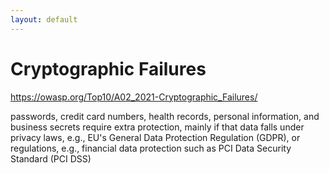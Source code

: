```yaml
---
layout: default
---
```

# Cryptographic Failures

<Transform scale="1">

https://owasp.org/Top10/A02_2021-Cryptographic_Failures/

passwords, credit card numbers, health records, personal information, and business secrets require extra protection, mainly if that data falls under privacy laws, e.g., EU's General Data Protection Regulation (GDPR), or regulations, e.g., financial data protection such as PCI Data Security Standard (PCI DSS)

</Transform>

<!--
**Notable Common Weakness Enumerations (CWEs) included are**:

- CWE-259: Use of Hard-coded Password
- CWE-327: Broken or Risky Crypto Algorithm
- CWE-331 Insufficient Entropy

Classify data processed, stored, or transmitted by an application. Identify which data is sensitive according to privacy laws, regulatory requirements, or business needs.

Don't store sensitive data unnecessarily. Discard it as soon as possible or use PCI DSS compliant tokenization or even truncation. Data that is not retained cannot be stolen.

Make sure to encrypt all sensitive data at rest.

Ensure up-to-date and strong standard algorithms, protocols, and keys are in place; use proper key management.

Encrypt all data in transit with secure protocols such as TLS with forward secrecy (FS) ciphers, cipher prioritization by the server, and secure parameters. Enforce encryption using directives like HTTP Strict Transport Security (HSTS).

Disable caching for response that contain sensitive data.

Apply required security controls as per the data classification.
-->
